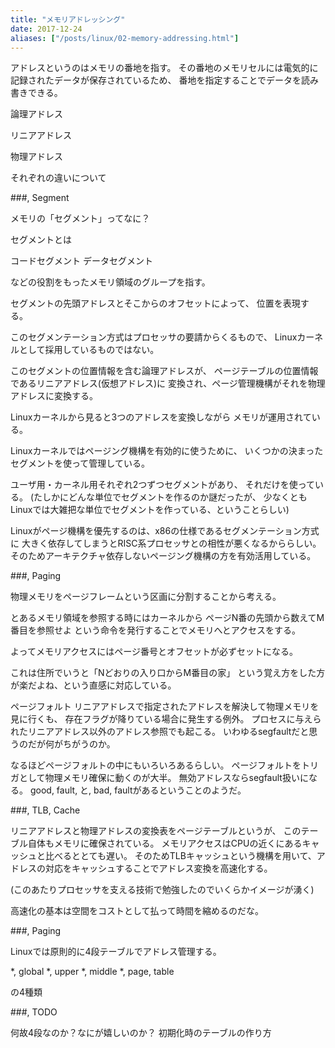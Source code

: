```yaml
---
title: "メモリアドレッシング"
date: 2017-12-24
aliases: ["/posts/linux/02-memory-addressing.html"]
---
```


アドレスというのはメモリの番地を指す。
その番地のメモリセルには電気的に記録されたデータが保存されているため、
番地を指定することでデータを読み書きできる。

論理アドレス

リニアアドレス

物理アドレス

それぞれの違いについて

###, Segment

メモリの「セグメント」ってなに？

セグメントとは

コードセグメント
データセグメント

などの役割をもったメモリ領域のグループを指す。

セグメントの先頭アドレスとそこからのオフセットによって、
位置を表現する。

このセグメンテーション方式はプロセッサの要請からくるもので、
Linuxカーネルとして採用しているものではない。

このセグメントの位置情報を含む論理アドレスが、
ページテーブルの位置情報であるリニアアドレス(仮想アドレス)に
変換され、ページ管理機構がそれを物理アドレスに変換する。

Linuxカーネルから見ると3つのアドレスを変換しながら
メモリが運用されている。

Linuxカーネルではページング機構を有効的に使うために、
いくつかの決まったセグメントを使って管理している。

ユーザ用・カーネル用それぞれ2つずつセグメントがあり、
それだけを使っている。
(たしかにどんな単位でセグメントを作るのか謎だったが、
少なくともLinuxでは大雑把な単位でセグメントを作っている、ということらしい)

Linuxがページ機構を優先するのは、x86の仕様であるセグメンテーション方式に
大きく依存してしまうとRISC系プロセッサとの相性が悪くなるかららしい。
そのためアーキテクチャ依存しないページング機構の方を有効活用している。

###, Paging

物理メモリをページフレームという区画に分割することから考える。

とあるメモリ領域を参照する時にはカーネルから
ページN番の先頭から数えてM番目を参照せよ
という命令を発行することでメモリへとアクセスをする。

よってメモリアクセスにはページ番号とオフセットが必ずセットになる。

これは住所でいうと「Nどおりの入り口からM番目の家」
という覚え方をした方が楽だよね、という直感に対応している。

ページフォルト
リニアアドレスで指定されたアドレスを解決して物理メモリを見に行くも、
存在フラグが降りている場合に発生する例外。
プロセスに与えられたリニアアドレス以外のアドレス参照でも起こる。
いわゆるsegfaultだと思うのだが何がちがうのか。

なるほどページフォルトの中にもいろいろあるらしい。
ページフォルトをトリガとして物理メモリ確保に動くのが大半。
無効アドレスならsegfault扱いになる。
good, fault, と, bad, faultがあるということのようだ。


###, TLB, Cache

リニアアドレスと物理アドレスの変換表をページテーブルというが、
このテーブル自体もメモリに確保されている。
メモリアクセスはCPUの近くにあるキャッシュと比べるととても遅い。
そのためTLBキャッシュという機構を用いて、アドレスの対応をキャッシュすることでアドレス変換を高速化する。

(このあたりプロセッサを支える技術で勉強したのでいくらかイメージが湧く)

高速化の基本は空間をコストとして払って時間を縮めるのだな。

###, Paging

Linuxでは原則的に4段テーブルでアドレス管理する。

*, global
*, upper
*, middle
*, page, table

の4種類

###, TODO

何故4段なのか？なにが嬉しいのか？
初期化時のテーブルの作り方


